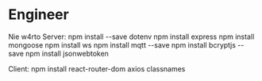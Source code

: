# Engineer
Nie w4rto
Server:
npm install --save dotenv
npm install express
npm install mongoose
npm install ws
npm install mqtt --save
npm install bcryptjs --save
npm install jsonwebtoken





Client:
npm install react-router-dom axios classnames
